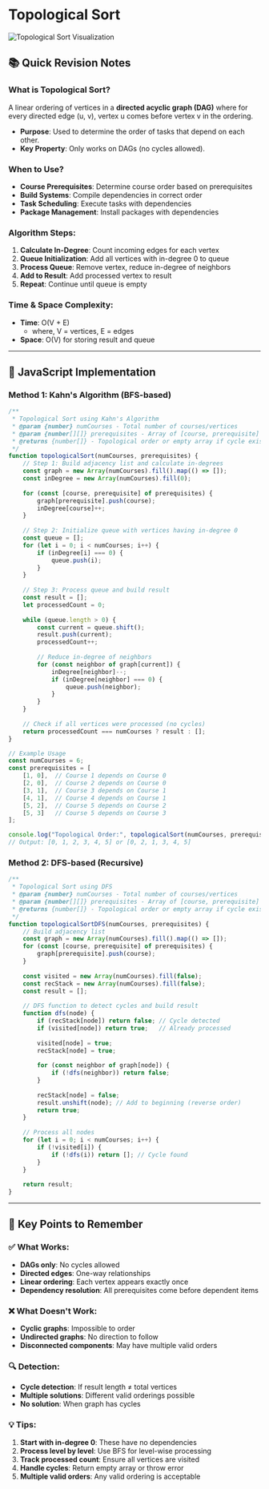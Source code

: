 # Topological Sort

![Topological Sort Visualization](./GraphAssets/Topological%20Sort.png)

## 📚 Quick Revision Notes

### What is Topological Sort?
A linear ordering of vertices in a **directed acyclic graph (DAG)** where for every directed edge (u, v), vertex u comes before vertex v in the ordering.
- **Purpose**: Used to determine the order of tasks that depend on each other.
- **Key Property**: Only works on DAGs (no cycles allowed).

### When to Use?
- **Course Prerequisites**: Determine course order based on prerequisites
- **Build Systems**: Compile dependencies in correct order
- **Task Scheduling**: Execute tasks with dependencies
- **Package Management**: Install packages with dependencies

### Algorithm Steps:
1. **Calculate In-Degree**: Count incoming edges for each vertex
2. **Queue Initialization**: Add all vertices with in-degree 0 to queue
3. **Process Queue**: Remove vertex, reduce in-degree of neighbors
4. **Add to Result**: Add processed vertex to result
5. **Repeat**: Continue until queue is empty

### Time & Space Complexity:
- **Time**: O(V + E) 
  - where, V = vertices, E = edges
- **Space**: O(V) for storing result and queue

---

## 🚀 JavaScript Implementation

### Method 1: Kahn's Algorithm (BFS-based)

```javascript
/**
 * Topological Sort using Kahn's Algorithm
 * @param {number} numCourses - Total number of courses/vertices
 * @param {number[][]} prerequisites - Array of [course, prerequisite] pairs
 * @returns {number[]} - Topological order or empty array if cycle exists
 */
function topologicalSort(numCourses, prerequisites) {
    // Step 1: Build adjacency list and calculate in-degrees
    const graph = new Array(numCourses).fill().map(() => []);
    const inDegree = new Array(numCourses).fill(0);
    
    for (const [course, prerequisite] of prerequisites) {
        graph[prerequisite].push(course);
        inDegree[course]++;
    }
    
    // Step 2: Initialize queue with vertices having in-degree 0
    const queue = [];
    for (let i = 0; i < numCourses; i++) {
        if (inDegree[i] === 0) {
            queue.push(i);
        }
    }
    
    // Step 3: Process queue and build result
    const result = [];
    let processedCount = 0;
    
    while (queue.length > 0) {
        const current = queue.shift();
        result.push(current);
        processedCount++;
        
        // Reduce in-degree of neighbors
        for (const neighbor of graph[current]) {
            inDegree[neighbor]--;
            if (inDegree[neighbor] === 0) {
                queue.push(neighbor);
            }
        }
    }
    
    // Check if all vertices were processed (no cycles)
    return processedCount === numCourses ? result : [];
}

// Example Usage
const numCourses = 6;
const prerequisites = [
    [1, 0],  // Course 1 depends on Course 0
    [2, 0],  // Course 2 depends on Course 0
    [3, 1],  // Course 3 depends on Course 1
    [4, 1],  // Course 4 depends on Course 1
    [5, 2],  // Course 5 depends on Course 2
    [5, 3]   // Course 5 depends on Course 3
];

console.log("Topological Order:", topologicalSort(numCourses, prerequisites));
// Output: [0, 1, 2, 3, 4, 5] or [0, 2, 1, 3, 4, 5]
```

### Method 2: DFS-based (Recursive)

```javascript
/**
 * Topological Sort using DFS
 * @param {number} numCourses - Total number of courses/vertices
 * @param {number[][]} prerequisites - Array of [course, prerequisite] pairs
 * @returns {number[]} - Topological order or empty array if cycle exists
 */
function topologicalSortDFS(numCourses, prerequisites) {
    // Build adjacency list
    const graph = new Array(numCourses).fill().map(() => []);
    for (const [course, prerequisite] of prerequisites) {
        graph[prerequisite].push(course);
    }
    
    const visited = new Array(numCourses).fill(false);
    const recStack = new Array(numCourses).fill(false);
    const result = [];
    
    // DFS function to detect cycles and build result
    function dfs(node) {
        if (recStack[node]) return false; // Cycle detected
        if (visited[node]) return true;   // Already processed
        
        visited[node] = true;
        recStack[node] = true;
        
        for (const neighbor of graph[node]) {
            if (!dfs(neighbor)) return false;
        }
        
        recStack[node] = false;
        result.unshift(node); // Add to beginning (reverse order)
        return true;
    }
    
    // Process all nodes
    for (let i = 0; i < numCourses; i++) {
        if (!visited[i]) {
            if (!dfs(i)) return []; // Cycle found
        }
    }
    
    return result;
}
```
---

## 🎯 Key Points to Remember

### ✅ What Works:
- **DAGs only**: No cycles allowed
- **Directed edges**: One-way relationships
- **Linear ordering**: Each vertex appears exactly once
- **Dependency resolution**: All prerequisites come before dependent items

### ❌ What Doesn't Work:
- **Cyclic graphs**: Impossible to order
- **Undirected graphs**: No direction to follow
- **Disconnected components**: May have multiple valid orders

### 🔍 Detection:
- **Cycle detection**: If result length ≠ total vertices
- **Multiple solutions**: Different valid orderings possible
- **No solution**: When graph has cycles

### 💡 Tips:
1. **Start with in-degree 0**: These have no dependencies
2. **Process level by level**: Use BFS for level-wise processing
3. **Track processed count**: Ensure all vertices are visited
4. **Handle cycles**: Return empty array or throw error
5. **Multiple valid orders**: Any valid ordering is acceptable

